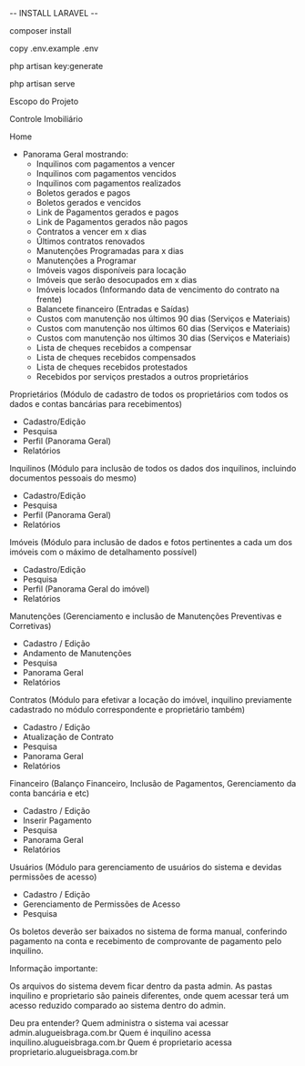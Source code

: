 
-- INSTALL LARAVEL --

composer install

copy .env.example .env

php artisan key:generate

php artisan serve

Escopo do Projeto

Controle Imobiliário

Home
- Panorama Geral mostrando:
  - Inquilinos com pagamentos a vencer
  - Inquilinos com pagamentos vencidos
  - Inquilinos com pagamentos realizados
  - Boletos gerados e pagos
  - Boletos gerados e vencidos
  - Link de Pagamentos gerados e pagos
  - Link de Pagamentos gerados não pagos
  - Contratos a vencer em x dias
  - Últimos contratos renovados
  - Manutenções Programadas para x dias
  - Manutenções a Programar
  - Imóveis vagos disponíveis para locação
  - Imóveis que serão desocupados em x dias
  - Imóveis locados (Informando data de vencimento do contrato na frente)
  - Balancete financeiro (Entradas e Saídas)
  - Custos com manutenção nos últimos 90 dias (Serviços e Materiais)
  - Custos com manutenção nos últimos 60 dias (Serviços e Materiais)
  - Custos com manutenção nos últimos 30 dias (Serviços e Materiais)
  - Lista de cheques recebidos a compensar
  - Lista de cheques recebidos compensados
  - Lista de cheques recebidos protestados
  - Recebidos por serviços prestados a outros proprietários

Proprietários (Módulo de cadastro de todos os proprietários com todos os dados e contas bancárias para recebimentos)
 - Cadastro/Edição
 - Pesquisa
 - Perfil (Panorama Geral)
 - Relatórios
 
Inquilinos (Módulo para inclusão de todos os dados dos inquilinos, incluindo documentos pessoais do mesmo)
 - Cadastro/Edição
 - Pesquisa
 - Perfil (Panorama Geral)
 - Relatórios
 
Imóveis (Módulo para inclusão de dados e fotos pertinentes a cada um dos imóveis com o máximo de detalhamento possível)
 - Cadastro/Edição
 - Pesquisa
 - Perfil (Panorama Geral do imóvel)
 - Relatórios
 
Manutenções (Gerenciamento e inclusão de Manutenções Preventivas e Corretivas)
 - Cadastro / Edição
 - Andamento de Manutenções
 - Pesquisa
 - Panorama Geral
 - Relatórios
 
Contratos (Módulo para efetivar a locação do imóvel, inquilino previamente cadastrado no módulo correspondente e proprietário também)
 - Cadastro / Edição
 - Atualização de Contrato
 - Pesquisa
 - Panorama Geral
 - Relatórios

Financeiro (Balanço Financeiro, Inclusão de Pagamentos, Gerenciamento da conta bancária e etc)
 - Cadastro / Edição
 - Inserir Pagamento
 - Pesquisa
 - Panorama Geral
 - Relatórios

Usuários (Módulo para gerenciamento de usuários do sistema e devidas permissões de acesso)
 - Cadastro / Edição
 - Gerenciamento de Permissões de Acesso
 - Pesquisa

Os boletos deverão ser baixados no sistema de forma manual, conferindo pagamento na conta e recebimento de comprovante de pagamento pelo inquilino.

Informação importante:

Os arquivos do sistema devem ficar dentro da pasta admin.
As pastas inquilino e proprietario são paineis diferentes, onde quem acessar terá um acesso reduzido comparado ao sistema dentro do admin.

Deu pra entender?
Quem administra o sistema vai acessar admin.alugueisbraga.com.br
Quem é inquilino acessa inquilino.alugueisbraga.com.br
Quem é proprietario acessa proprietario.alugueisbraga.com.br
